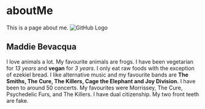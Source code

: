 # aboutMe
This is a page about me.
![GitHub Logo](https://scontent-yyz1-1.xx.fbcdn.net/v/t1.0-9/14469665_687076871441295_6980466168130548212_n.jpg?oh=5739c701f9143bb513b41c8f3bf66af2&oe=5A5BFC29)
## Maddie Bevacqua
I love animals a lot. My favourite animals are frogs. I have been vegetarian for _13 years_ and **vegan** for _3 years_. I only eat raw foods with the exception of ezekiel bread. I like alternative music and my favourite bands are **The Smiths, The Cure, The Killers, Cage the Elephant and Joy Division.** I have been to around 50 concerts. My favourites were Morrissey, The Cure, Psychedelic Furs, and The Killers. I have dual citizenship. My two front teeth are fake.

